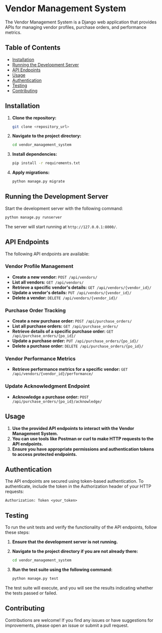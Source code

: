 

# Vendor Management System

The Vendor Management System is a Django web application that provides APIs for managing vendor profiles, purchase orders, and performance metrics.

## Table of Contents

- [Installation](#installation)
- [Running the Development Server](#running-the-development-server)
- [API Endpoints](#api-endpoints)
- [Usage](#usage)
- [Authentication](#authentication)
- [Testing](#testing)
- [Contributing](#contributing)

## Installation

1. **Clone the repository:**

    ```bash
    git clone <repository_url>
    ```

2. **Navigate to the project directory:**

    ```bash
    cd vendor_management_system
    ```

3. **Install dependencies:**

    ```bash
    pip install -r requirements.txt
    ```

4. **Apply migrations:**

    ```bash
    python manage.py migrate
    ```

## Running the Development Server

Start the development server with the following command:

```bash
python manage.py runserver
```

The server will start running at `http://127.0.0.1:8000/`.

## API Endpoints

The following API endpoints are available:

### Vendor Profile Management

- **Create a new vendor:** `POST /api/vendors/`
- **List all vendors:** `GET /api/vendors/`
- **Retrieve a specific vendor's details:** `GET /api/vendors/{vendor_id}/`
- **Update a vendor's details:** `PUT /api/vendors/{vendor_id}/`
- **Delete a vendor:** `DELETE /api/vendors/{vendor_id}/`

### Purchase Order Tracking

- **Create a new purchase order:** `POST /api/purchase_orders/`
- **List all purchase orders:** `GET /api/purchase_orders/`
- **Retrieve details of a specific purchase order:** `GET /api/purchase_orders/{po_id}/`
- **Update a purchase order:** `PUT /api/purchase_orders/{po_id}/`
- **Delete a purchase order:** `DELETE /api/purchase_orders/{po_id}/`

### Vendor Performance Metrics

- **Retrieve performance metrics for a specific vendor:** `GET /api/vendors/{vendor_id}/performance/`

### Update Acknowledgment Endpoint

- **Acknowledge a purchase order:** `POST /api/purchase_orders/{po_id}/acknowledge/`

## Usage

1. **Use the provided API endpoints to interact with the Vendor Management System.**
2. **You can use tools like Postman or curl to make HTTP requests to the API endpoints.**
3. **Ensure you have appropriate permissions and authentication tokens to access protected endpoints.**

## Authentication

The API endpoints are secured using token-based authentication. To authenticate, include the token in the Authorization header of your HTTP requests:

```
Authorization: Token <your_token>
```

## Testing

To run the unit tests and verify the functionality of the API endpoints, follow these steps:

1. **Ensure that the development server is not running.**

2. **Navigate to the project directory if you are not already there:**

    ```bash
    cd vendor_management_system
    ```

3. **Run the test suite using the following command:**

    ```bash
    python manage.py test
    ```

The test suite will execute, and you will see the results indicating whether the tests passed or failed.

## Contributing

Contributions are welcome! If you find any issues or have suggestions for improvements, please open an issue or submit a pull request.
